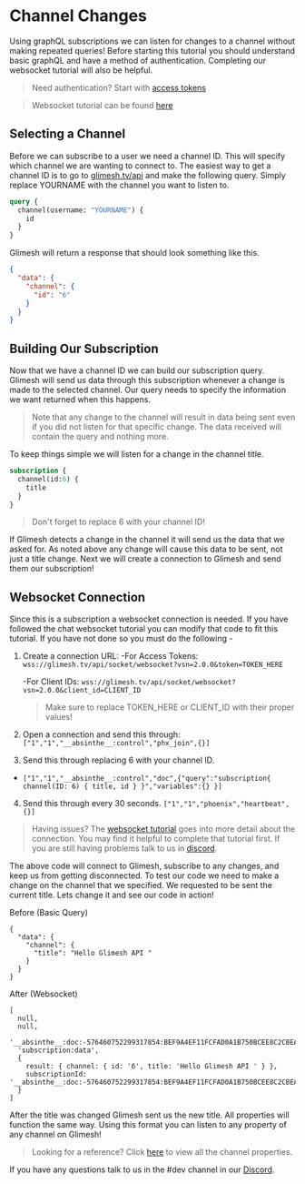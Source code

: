 # Channel Changes
  
Using graphQL subscriptions we can listen for changes to a channel without making repeated queries! Before starting this tutorial you should understand basic graphQL and have a method of authentication. Completing our websocket tutorial will also be helpful.

> Need authentication? Start with [access tokens](/api-docs/docs/authentication/accesstoken/accesstoken/)

> Websocket tutorial can be found [here](/api-docs/docs/chat/websockets/) 

 
## Selecting a Channel

Before we can subscribe to a user we need a channel ID. This will specify which channel we are wanting to connect to. The easiest way to get a channel ID is to go to [glimesh.tv/api](https://glimesh.tv/api) and make the following query. Simply replace YOURNAME with the channel you want to listen to.

```GraphQL
query {
  channel(username: "YOURNAME") {
    id
  }
}
```

Glimesh will return a response that should look something like this.

```JSON
{
  "data": {
    "channel": {
      "id": "6"
    }
  }
}
```

## Building Our Subscription

Now that we have a channel ID we can build our subscription query. Glimesh will send us data through this subscription whenever a change is made to the selected channel. Our query needs to specify the information we want returned when this happens. 

> Note that any change to the channel will result in data being sent even if you did not listen for that specific change.  The data received will contain the query and nothing more. 

To keep things simple we will listen for a change in the channel title. 

```Graphql
subscription {
  channel(id:6) {
    title
  }
}
```
> Don't forget to replace 6 with your channel ID! 

If Glimesh detects a change in the channel it will send us the data that we asked for. As noted above any change will cause this data to be sent, not just a title change. Next we will create a connection to Glimesh and send them our subscription!

## Websocket Connection

Since this is a subscription a websocket connection is needed. If you have followed the chat websocket tutorial you can modify that code to fit this tutorial. If you have not done so you must do the following - 

 1.  Create a connection URL:
	 -For Access Tokens:  `wss://glimesh.tv/api/socket/websocket?vsn=2.0.0&token=TOKEN_HERE`
   
	 -For Client IDs: `wss://glimesh.tv/api/socket/websocket?vsn=2.0.0&client_id=CLIENT_ID`
	 > Make sure to replace TOKEN_HERE or CLIENT_ID with their proper values!
2.  Open a connection and send this through: `["1","1","__absinthe__:control","phx_join",{}]`
3. Send this through replacing 6 with your channel ID.
 -  `["1","1","__absinthe__:control","doc",{"query":"subscription{ channel(ID: 6) { title, id } }","variables":{} }]`
4. Send this through every 30 seconds. `["1","1","phoenix","heartbeat",{}]`


> Having issues? The [websocket tutorial](/api-docs/docs/chat/websockets/) goes into more detail about the connection. You may find it helpful to complete that tutorial first. If you are still having problems talk to us in [discord](https://discord.gg/Glimesh).

The above code will connect to Glimesh, subscribe to any changes, and keep us from getting disconnected. To test our code we need to make a change on the channel that we specified. We requested to be sent the current title. Lets change it and see our code in action! 

Before (Basic Query)
```JS
{
  "data": {
    "channel": {
      "title": "Hello Glimesh API "
    }
  }
}
```


After (Websocket)
```JS
[
  null,
  null,
  '__absinthe__:doc:-576460752299317854:BEF9A4EF11FCFAD0A1B750BCEE8C2CBEAB66ADDAFE214A6CF692FBA68473F68A',
  'subscription:data',
  {
    result: { channel: { id: '6', title: 'Hello Glimesh API ' } },
    subscriptionId: '__absinthe__:doc:-576460752299317854:BEF9A4EF11FCFAD0A1B750BCEE8C2CBEAB66ADDAFE214A6CF692FBA68473F68A'
  }
]
```

After the title was changed Glimesh sent us the new title.  All properties will function the same way. Using this format you can listen to any property of any channel on Glimesh! 

> Looking for a reference? Click [here](/api-docs/content/docs/reference/channel) to view all the channel properties. 

If you have any questions talk to us in the #dev channel in our [Discord](https://discord.gg/Glimesh).
